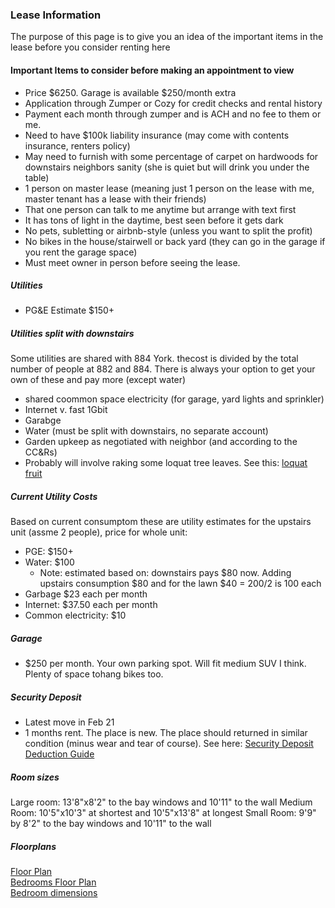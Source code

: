 ### Lease Information

The purpose of this page is to give you an idea of the important items in the lease before you consider renting here

#### Important Items to consider before making an appointment to view

* Price $6250. Garage is available $250/month extra
* Application through Zumper or Cozy for credit checks and rental history
* Payment each month through zumper and is ACH and no fee to them or me.
* Need to have $100k liability insurance (may come with contents insurance, renters policy)
* May need to furnish with some percentage of carpet on hardwoods for downstairs neighbors sanity (she is quiet but will drink you under the table)
* 1 person on master lease (meaning just 1 person on the lease with me, master tenant has a lease with their friends)
* That one person can talk to me anytime but arrange with text first
* It has tons of light in the daytime, best seen before it gets dark
* No pets, subletting or airbnb-style (unless you want to split the profit)
* No bikes in the house/stairwell or back yard (they can go in the garage if you rent the garage space)
* Must meet owner in person before seeing the lease.

##### Utilities

* PG&E Estimate $150+

##### Utilities split with downstairs
Some utilities are shared with 884 York. thecost is divided by the total number of people at 882 and 884.
There is always your option to get your own of these and pay more (except water)

* shared coommon space electricity (for garage, yard lights and sprinkler)
* Internet v. fast 1Gbit
* Garabge
* Water (must be split with downstairs, no separate account)
* Garden upkeep as negotiated with neighbor (and according to the CC&Rs)
* Probably will involve raking some loquat tree leaves. See this: <a href="https://www.orlandosentinel.com/news/os-xpm-2007-03-25-orsimply25-story.html">loquat fruit</a>

##### Current Utility Costs
Based on current consumptom these are utility estimates for the upstairs unit (assme 2 people), price for whole unit:

* PGE: $150+ 
* Water: $100
	* Note: estimated based on: downstairs pays $80 now. Adding upstairs consumption $80 and for the lawn $40 = 200/2 is 100 each
* Garbage $23 each per month
* Internet: $37.50 each per month
* Common electricity: $10

##### Garage

* $250 per month. Your own parking spot. Will fit medium SUV I think. Plenty of space tohang bikes too.

##### Security Deposit

* Latest move in Feb 21
* 1 months rent. The place is new. The place should returned in similar condition (minus wear and tear of course). See here: <a href="https://www.bornstein.law/wp-content/uploads/2018/02/Downloads-Security-Deposit-Deduction-Guide.pdf">Security Deposit Deduction Guide</a>

##### Room sizes

Large room:  13'8"x8'2" to the bay windows and 10'11" to the wall
Medium Room: 10'5"x10'3" at shortest and 10'5"x13'8" at longest
Small Room:  9'9" by 8'2" to the bay windows and 10'11" to the wall

##### Floorplans

<a href="floor_plan.png">Floor Plan</a></br>
<a href="floor_plan_blowup.png">Bedrooms Floor Plan</a></br>
<a href="bedroom_dimensions.jpg">Bedroom dimensions</a></br>

